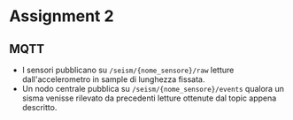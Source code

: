 # Assignment 2

## MQTT

- I sensori pubblicano su `/seism/{nome_sensore}/raw` letture dall'accelerometro in sample di lunghezza fissata.
- Un nodo centrale pubblica su `/seism/{nome_sensore}/events` qualora un sisma venisse rilevato da precedenti letture ottenute dal topic appena descritto.
